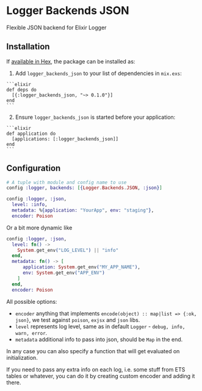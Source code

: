 # Logger Backends JSON

Flexible JSON backend for Elixir Logger

## Installation

If [available in Hex](https://hex.pm/docs/publish), the package can be installed as:

  1. Add `logger_backends_json` to your list of dependencies in `mix.exs`:

    ```elixir
    def deps do
      [{:logger_backends_json, "~> 0.1.0"}]
    end
    ```

  2. Ensure `logger_backends_json` is started before your application:

    ```elixir
    def application do
      [applications: [:logger_backends_json]]
    end
    ```

## Configuration

```elixir
# A tuple with module and config name to use
config :logger, backends: [{Logger.Backends.JSON, :json}]

config :logger, :json,
  level: :info,
  metadata: %{application: "YourApp", env: "staging"},
  encoder: Poison
```

Or a bit more dynamic like

```elixir
config :logger, :json,
  level: fn() ->
    System.get_env("LOG_LEVEL") || "info"
  end,
  metadata: fn() -> [
      application: System.get_env("MY_APP_NAME"),
      env: System.get_env("APP_ENV")
    ]
  end,
  encoder: Poison
```

All possible options:

- `encoder` anything that implements `encode(object) :: map|list => {:ok, json}`, we test against `poison`, `exjsx` and `json` libs.
- `level` represents log level, same as in default `Logger` - `debug, info, warn, error`.
- `metadata` additional info to pass into json, should be `Map` in the end.

In any case you can also specify a function that will get evaluated on initialization.

If you need to pass any extra info on each log, i.e. some stuff from ETS tables or whatever, you can do it by creating custom encoder and adding it there.
